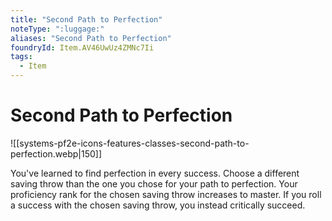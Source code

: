 ```yaml
---
title: "Second Path to Perfection"
noteType: ":luggage:"
aliases: "Second Path to Perfection"
foundryId: Item.AV46UwUz4ZMNc7Ii
tags:
  - Item
---
```


# Second Path to Perfection
![[systems-pf2e-icons-features-classes-second-path-to-perfection.webp|150]]

You've learned to find perfection in every success. Choose a different saving throw than the one you chose for your path to perfection. Your proficiency rank for the chosen saving throw increases to master. If you roll a success with the chosen saving throw, you instead critically succeed.
